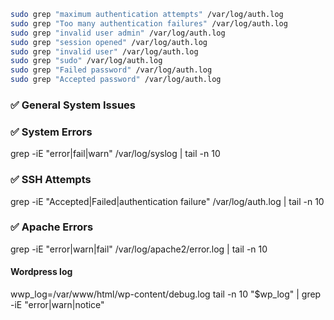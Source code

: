 
```bash
sudo grep "maximum authentication attempts" /var/log/auth.log
sudo grep "Too many authentication failures" /var/log/auth.log
sudo grep "invalid user admin" /var/log/auth.log
sudo grep "session opened" /var/log/auth.log
sudo grep "invalid user" /var/log/auth.log
sudo grep "sudo" /var/log/auth.log
sudo grep "Failed password" /var/log/auth.log
sudo grep "Accepted password" /var/log/auth.log


```
###  ✅ General System Issues
### ✅ System Errors
grep -iE "error|fail|warn" /var/log/syslog | tail -n 10

### ✅ SSH Attempts
grep -iE "Accepted|Failed|authentication failure" /var/log/auth.log | tail -n 10

### ✅ Apache Errors
grep -iE "error|warn|fail" /var/log/apache2/error.log | tail -n 10

#### Wordpress log 
wwp_log=/var/www/html/wp-content/debug.log
tail -n 10 "$wp_log" | grep -iE "error|warn|notice"



